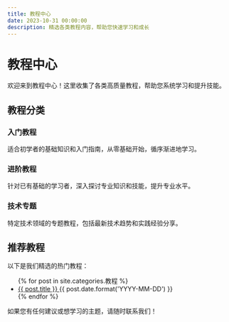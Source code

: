 ```yaml
---
title: 教程中心
date: 2023-10-31 00:00:00
description: 精选各类教程内容，帮助您快速学习和成长
---
```


# 教程中心

欢迎来到教程中心！这里收集了各类高质量教程，帮助您系统学习和提升技能。

## 教程分类

### 入门教程
适合初学者的基础知识和入门指南，从零基础开始，循序渐进地学习。

### 进阶教程
针对已有基础的学习者，深入探讨专业知识和技能，提升专业水平。

### 技术专题
特定技术领域的专题教程，包括最新技术趋势和实践经验分享。

## 推荐教程

以下是我们精选的热门教程：

<ul class="post-list">
{% for post in site.categories.教程 %}
  <li>
    <a href="{{ post.url }}">
      {{ post.title }}
    </a>
    <span class="post-meta">{{ post.date.format('YYYY-MM-DD') }}</span>
  </li>
{% endfor %}
</ul>

如果您有任何建议或想学习的主题，请随时联系我们！